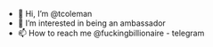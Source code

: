- 👋 Hi, I’m @tcoleman
- 👀 I’m interested in being an ambassador
- 📫 How to reach me @fuckingbillionaire - telegram
